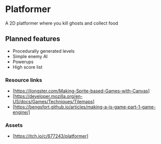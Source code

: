 # Platformer

A 2D platformer where you kill ghosts and collect food

## Planned features

- Procedurally generated levels
- Simple enemy AI
- Powerups
- High score list

### Resource links

- [<https://jlongster.com/Making-Sprite-based-Games-with-Canvas]>
- [<https://developer.mozilla.org/en-US/docs/Games/Techniques/Tilemaps]>
- [<https://bengsfort.github.io/articles/making-a-js-game-part-1-game-engine/]>

### Assets

- [<https://itch.io/c/677243/platformer>]
